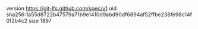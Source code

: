 version https://git-lfs.github.com/spec/v1
oid sha256:1a55d8722b47579a71b9e1410d9abd90df6894af52ffbe238fe98c14f0f2b4c2
size 1897
